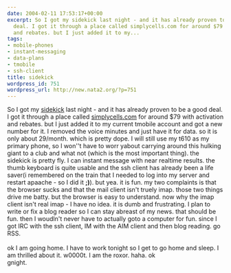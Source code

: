 ```yaml
---
date: 2004-02-11 17:53:17+00:00
excerpt: So I got my sidekick last night - and it has already proven to be a good
  deal. I got it through a place called simplycells.com for around $79 with activation
  and rebates. but I just added it to my...
tags:
- mobile-phones
- instant-messaging
- data-plans
- tmobile
- ssh-client
title: sidekick
wordpress_id: 751
wordpress_url: http://new.nata2.org/?p=751
---
```


So I got my <a href="http://www.nata2.info/pictures/misc/phone_camera/photolog/1076517802-picture%282%29.jpg">sidekick</a> last night - and it has already proven to be a good deal. I got it through a place called <a href="http://www.simplycells.com/index.php?Affiliate_Name=go065&amp;UID=new+sidekick+general">simplycells.com</a> for around $79 with activation and rebates. but I just added it to my current tmobile account and got a new number for it. I removed the voice minutes and just have it for data. so it is only about 29/month. which is pretty dope. I will still use my t610 as my primary phone, so I won''t have to worr yabout carrying around this hulking giant to a club and what not (which is the most important thing). the sidekick is pretty fly. I can instant message with near realtime results. the thumb keyboard is quite usable and the ssh client has already been a life saver(i remembered on the train that I needed to log into my server and restart apaache - so I did it <b>;)</b>). but yea. it is fun. my two complaints is that the browser sucks and that the mail client isn't truely imap. those two things drive me batty. but the browser is easy to understand. now why the imap client isn't real imap - I have no idea. it is dumb and frustrating. I plan to write or fix a blog reader so I can stay abreast of my news. that should be fun. then I woudln't never have to actually goto a computer for fun. since I got IRC with the ssh client, IM with the AIM client and then blog reading. go RSS. <br/><br/>ok I am going home. I have to work tonight so I get to go home and sleep. I am thrilled about it. w0000t. I am the roxor. haha. ok <br/>
gnight.